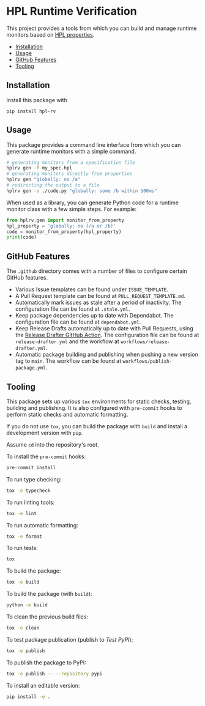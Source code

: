# HPL Runtime Verification

This project provides a tools from which you can build and manage runtime monitors based on [HPL properties](https://github.com/git-afsantos/hpl-specs/).

- [Installation](#installation)
- [Usage](#usage)
- [GitHub Features](#github-features)
- [Tooling](#tooling)

## Installation

Install this package with

```
pip install hpl-rv
```

## Usage

This package provides a command line interface from which you can generate runtime monitors with a simple command.

```bash
# generating monitors from a specification file
hplrv gen -f my_spec.hpl
# generating monitors directly from properties
hplrv gen "globally: no /a"
# redirecting the output to a file
hplrv gen -o ./code.py "globally: some /b within 100ms"
```

When used as a library, you can generate Python code for a runtime monitor class with a few simple steps.
For example:

```python
from hplrv.gen import monitor_from_property
hpl_property = 'globally: no (/a or /b)'
code = monitor_from_property(hpl_property)
print(code)
```

## GitHub Features

The `.github` directory comes with a number of files to configure certain GitHub features.

- Various Issue templates can be found under `ISSUE_TEMPLATE`.
- A Pull Request template can be found at `PULL_REQUEST_TEMPLATE.md`.
- Automatically mark issues as stale after a period of inactivity. The configuration file can be found at `.stale.yml`.
- Keep package dependencies up to date with Dependabot. The configuration file can be found at `dependabot.yml`.
- Keep Release Drafts automatically up to date with Pull Requests, using the [Release Drafter GitHub Action](https://github.com/marketplace/actions/release-drafter). The configuration file can be found at `release-drafter.yml` and the workflow at `workflows/release-drafter.yml`.
- Automatic package building and publishing when pushing a new version tag to `main`. The workflow can be found at `workflows/publish-package.yml`.

## Tooling

This package sets up various `tox` environments for static checks, testing, building and publishing.
It is also configured with `pre-commit` hooks to perform static checks and automatic formatting.

If you do not use `tox`, you can build the package with `build` and install a development version with `pip`.

Assume `cd` into the repository's root.

To install the `pre-commit` hooks:

```bash
pre-commit install
```

To run type checking:

```bash
tox -e typecheck
```

To run linting tools:

```bash
tox -e lint
```

To run automatic formatting:

```bash
tox -e format
```

To run tests:

```bash
tox
```

To build the package:

```bash
tox -e build
```

To build the package (with `build`):

```bash
python -m build
```

To clean the previous build files:

```bash
tox -e clean
```

To test package publication (publish to *Test PyPI*):

```bash
tox -e publish
```

To publish the package to PyPI:

```bash
tox -e publish -- --repository pypi
```

To install an editable version:

```bash
pip install -e .
```
